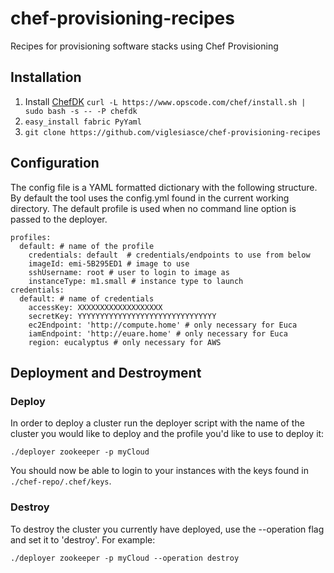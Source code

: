 chef-provisioning-recipes
=========================

Recipes for provisioning software stacks using Chef Provisioning

## Installation
1.  Install [ChefDK](https://downloads.chef.io/chef-dk/)  ```curl -L https://www.opscode.com/chef/install.sh | sudo bash -s -- -P chefdk```
2.  ```easy_install fabric PyYaml```
3.  ```git clone https://github.com/viglesiasce/chef-provisioning-recipes```

## Configuration
The config file is a YAML formatted dictionary with the following structure.
By default the tool uses the config.yml found in the current working directory.
The default profile is used when no command line option is passed to the deployer.

```
profiles:
  default: # name of the profile
    credentials: default  # credentials/endpoints to use from below
    imageId: emi-5B295ED1 # image to use
    sshUsername: root # user to login to image as
    instanceType: m1.small # instance type to launch
credentials:
  default: # name of credentials
    accessKey: XXXXXXXXXXXXXXXXXXX
    secretKey: YYYYYYYYYYYYYYYYYYYYYYYYYYYYYYY
    ec2Endpoint: 'http://compute.home' # only necessary for Euca
    iamEndpoint: 'http://euare.home' # only necessary for Euca
    region: eucalyptus # only necessary for AWS
```

## Deployment and Destroyment
### Deploy
In order to deploy a cluster run the deployer script with the name of the cluster
you would like to deploy and the profile you'd like to use to deploy it:

```
./deployer zookeeper -p myCloud
```

You should now be able to login to your instances with the keys found in ```./chef-repo/.chef/keys```.

### Destroy
To destroy the cluster you currently have deployed, use the --operation flag and
set it to 'destroy'. For example:

```
./deployer zookeeper -p myCloud --operation destroy
```
